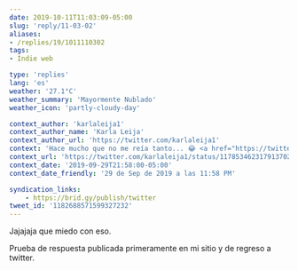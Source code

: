 ```yaml
---
date: 2019-10-11T11:03:09-05:00
slug: 'reply/11-03-02'
aliases:
- /replies/19/1011110302
tags:
- Indie web

type: 'replies'
lang: 'es'
weather: '27.1°C'
weather_summary: 'Mayormente Nublado'
weather_icon: 'partly-cloudy-day'

context_author: 'karlaleija1'
context_author_name: 'Karla Leija'
context_author_url: 'https://twitter.com/karlaleija1'
context: 'Hace mucho que no me reía tanto... 😂‪ <a href="https://twitter.com/hemanmamadorsin/status/1177811060159586305">https://twitter.com/hemanmamadorsin/status/1177811060159586305</a>'
context_url: 'https://twitter.com/karlaleija1/status/1178534623179137029?s=12'
context_date: '2019-09-29T21:58:00-05:00'
context_date_friendly: '29 de Sep de 2019 a las 11:58 PM'

syndication_links:
    - https://brid.gy/publish/twitter
tweet_id: '1182688571599327232'
---
```

Jajajaja que miedo con eso.

Prueba de respuesta publicada primeramente en mi sitio y de regreso a twitter.
